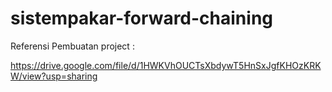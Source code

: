# sistempakar-forward-chaining
Referensi Pembuatan project  :

https://drive.google.com/file/d/1HWKVhOUCTsXbdywT5HnSxJgfKHOzKRKW/view?usp=sharing
